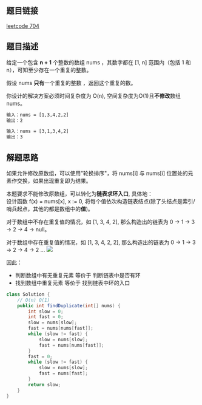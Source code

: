 ## 题目链接

[leetcode 704](https://leetcode.cn/problems/binary-search/)

## 题目描述

给定一个包含 **n + 1** 个整数的数组 nums ，其数字都在 [1, n] 范围内（包括 1 和 n），可知至少存在一个重复的整数。

假设 nums **只有**一个重复的整数 ，返回这个重复的数。

你设计的解决方案必须时间复杂度为 O(n), 空间复杂度为O(1)且**不修改**数组 nums。

```html
输入：nums = [1,3,4,2,2]
输出：2

输入：nums = [3,1,3,4,2]
输出：3
```

## 解题思路

如果允许修改原数组，可以使用"轮换排序"，将 nums[i] 与 nums[i] 位置处的元素作交换，如果出现重复即为结果。  

本题要求不能修改原数组，可以转化为**链表求环入口**, 具体地：  
设计函数 f(x) = nums[x], x := 0, 将每个值依次构造链表结点(除了头结点是索引/哨兵起点，其他的都是数组中的**值**)。  

对于数组中不存在重复值的情况，如 [1, 3, 4, 2], 那么构造出的链表为 0 -> 1 -> 3 -> 2 -> 4 -> null。  

对于数组中存在重复值的情况，如 [1, 3, 4, 2, 2], 那么构造出的链表为 0 -> 1 -> 3 -> 2 -> 4 -> 2 ...
![](https://s3.bmp.ovh/imgs/2022/09/09/6a725733291af4f3.png)  

因此：  
- 判断数组中有无重复元素 等价于 判断链表中是否有环
- 找到数组中重复元素 等价于 找到链表中环的入口

```JAVA
class Solution {
    // O(n) O(1)
    public int findDuplicate(int[] nums) {
        int slow = 0;
        int fast = 0;
        slow = nums[slow];
        fast = nums[nums[fast]];
        while (slow != fast) {
            slow = nums[slow];
            fast = nums[nums[fast]];
        }
        fast = 0;
        while (slow != fast) {
            slow = nums[slow];
            fast = nums[fast];
        }
        return slow;
    }
}
```

